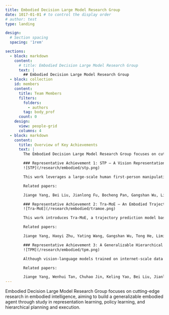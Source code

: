 ```yaml
---
title: Embodied Decision Large Model Research Group
date: 1017-01-01 # to control the display order
# author: test
type: landing

design:
  # Section spacing
  spacing: '1rem'

sections:
  - block: markdown
    content:
      # title: Embodied Decision Large Model Research Group
      text: |
        ## Embodied Decision Large Model Research Group
  - block: collection
    id: members
    content:
      title: Team Members
      filters:
        folders:
          - authors
        tag: body_prof
      count: 0
    design:
      view: people-grid
      columns: 4
  - block: markdown
    content:
      title: Overview of Key Achievements
      text: |
        The Embodied Decision Large Model Research Group focuses on cutting-edge research in embodied intelligence. Our research aims to build a generalizable embodied agent with investigations in embodied representation learning, policy learning, and hierarchical planning and execution. Below are some representative achievements:

        ### Representative Achievement 1: STP – A Vision Representation Pre-training Model for Embodied Manipulation
        ![STP](/research/embodied/stp.png)

        This work leverages a large-scale human first-person manipulation video dataset and employs decoupled spatial and temporal predictions as self-supervised proxy tasks to propose the image representation model STP dedicated for robotic motion control. The pre-trained STP model can be directly transferred to various robotic control tasks without fine-tuning and has outperformed existing baselines in over 50 tasks across real and seven simulated environments. These tasks include operations of single robotic arms, dual robotic arms, three-fingered dexterous hands, five-fingered dexterous hands, as well as humanoid robots.

        Related papers:

        Jiange Yang, Bei Liu, Jianlong Fu, Bocheng Pan, Gangshan Wu, Limin Wang, <a href="https://arxiv.org/abs/2403.05304" target="_blank">Spatiotemporal Predictive Pre-training for Robotic Motor Control</a>.

        ### Representative Achievement 2: Tra-MoE – An Embodied Trajectory Prediction and Decision Model Driven by Multi-domain Data Learning
        ![Tra-MoE](/research/embodied/tramoe.png)

        This work introduces Tra-MoE, a trajectory prediction model based on a sparsely gated mixture-of-experts architecture. By balancing parameter collaboration and specialization, Tra-MoE learns a more generalizable trajectory prediction model from large-scale, multi-domain, unlabeled video data, surpassing dense baselines of equivalent parameter scale. It effectively integrates simulation videos rendered by diverse physics engines with real-world manipulation videos involving humans, single robotic arms, and dual robotic arms. Furthermore, the work proposes an adaptive policy-conditioning method that leverages predicted trajectories to guide robotic policies, significantly enhancing downstream performance.

        Related papers:

        Jiange Yang, Haoyi Zhu, Yating Wang, Gangshan Wu, Tong He, Limin Wang, <a href="https://arxiv.org/abs/2411.14519" target="_blank">Learning Trajectory Prediction Model from Multiple Domains for Adaptive Policy Conditioning</a>, in CVPR 2025.

        ### Representative Achievement 3: A Generalizable Hierarchical Planning and Execution Framework and System
        ![TPM](/research/embodied/tpm.png)

        Although vision-language models trained on internet-scale data achieve impressive generalization across various tasks, their inability to interact with the real world limits their physical understanding. Conversely, robotic policies trained via imitation learning capture skills from human demonstrations; however, high data collection costs and homogenization hinder robust generalization. This work integrates a masked modality from language reasoning into an end-to-end policy model to enable sample-efficient generalization in robotic manipulation. By fusing semantic, geometric, and temporal priors inherent in internet foundational models with the diversity captured through imitation learning, the proposed approach bridges perception, reasoning, planning, and decision-making. It has been cited by teams from Stanford (Fei-Fei Li) and UC Berkeley (Jitendra Malik), and its hierarchical scheme is also adopted by leading embodied intelligence companies like Figure AI and Physical Intelligence.

        Related papers:

        Jiange Yang, Wenhui Tan, Chuhao Jin, Keling Yao, Bei Liu, Jianlong Fu, Ruihua Song, Gangshan Wu, Limin Wang, <a href="https://arxiv.org/abs/2306.05716" target="_blank">Transferring Foundation Models for Generalizable Robotic Manipulation</a>, in WACV 2025 Oral.
---
```


Embodied Decision Large Model Research Group focuses on cutting-edge research in embodied intelligence, aiming to build a generalizable embodied agent through study in representation learning, policy learning, and hierarchical planning and execution.